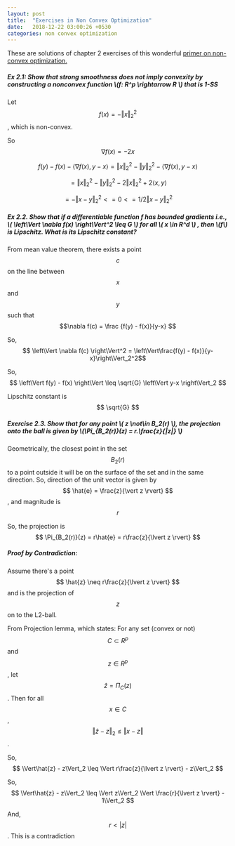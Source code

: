 ```yaml
---
layout: post
title:  "Exercises in Non Convex Optimization"
date:   2018-12-22 03:00:26 +0530
categories: non convex optimization
---
```


These are solutions of chapter 2 exercises of this wonderful [primer on non-convex optimization.][PrateekJain-book]

<h5>Ex 2.1: Show that strong smoothness does not imply convexity by constructing a nonconvex function \(f: R^p \rightarrow R \) that is 1-SS</h5>

Let $$ f(x) = - \left\Vert x \right\Vert_2^2$$, which is non-convex.

So $$\nabla f(x) = -2x$$

$$ f(y) - f(x) - \langle \nabla f(x) , y - x \rangle = \left\Vert x \right\Vert_2^2  - \left\Vert y \right\Vert_2^2 - \langle \nabla f(x) , y - x \rangle $$

$$ = \left\Vert x \right\Vert_2^2  - \left\Vert y \right\Vert_2^2 - 2\left\Vert x \right\Vert_2^2 + 2\langle x , y \rangle $$

$$ = - \left\Vert x-y \right\Vert_2^2 <= 0 <= 1/2 \left\Vert x-y \right\Vert_2^2 $$

<h5>Ex 2.2. Show that if a differentiable function f has bounded gradients i.e., \( \left\Vert \nabla f(x) \right\Vert^2 \leq G \) for all \( x \in R^d \) , then \(f\) is Lipschitz. What is its Lipschitz constant? </h5>

From mean value theorem, there exists a point $$c$$ on the line between $$x$$ and $$y$$ such that $$\nabla f(c) = \frac {f(y) - f(x)}{y-x} $$

So, $$ \left\Vert \nabla f(c) \right\Vert^2 = \left\Vert\frac{f(y) - f(x)}{y-x}\right\Vert_2^2$$

So, $$ \left\Vert f(y) - f(x) \right\Vert \leq \sqrt{G} \left\Vert y-x \right\Vert_2 $$

Lipschitz constant is $$ \sqrt{G} $$


<h5>Exercise 2.3. Show that for any point \( z \not\in B_2(r) \), the projection onto the ball is given by \(\Pi_{B_2(r)}(z) = r.\frac{z}{|z|} \) </h5>

Geometrically, the closest point in the set $$ B_2(r) $$ to a point outside it will be on the surface of the set and in the same direction. So, direction of the unit vector is given by $$ \hat{e} = \frac{z}{\vert z \rvert} $$, and magnitude is $$ r $$

So, the projection is $$ \Pi_{B_2(r)}(z) = r\hat{e} = r\frac{z}{\lvert z \rvert} $$


##### Proof by Contradiction:

Assume there's a point $$ \hat{z} \neq r\frac{z}{\lvert z \rvert} $$ and is the projection of $$ z $$ on to the L2-ball.

From Projection lemma, which states: For any set (convex or not) $$ C \subset R^p $$ and $$ z \in R^p $$ , let $$ \hat{z} = \Pi_C(z) $$ . Then for all $$ x \in C $$, $$ \Vert\hat {z} − z\Vert_2 \leq \Vert x − z\Vert $$.

So, $$ \Vert\hat{z} - z\Vert_2 \leq \Vert r\frac{z}{\lvert z \rvert} - z\Vert_2 $$

So, $$ \Vert\hat{z} - z\Vert_2 \leq \Vert z\Vert_2 \Vert \frac{r}{\lvert z \rvert} - 1\Vert_2 $$

And, $$ r \lt \lvert z \rvert $$. This is a contradiction




[PrateekJain-book]: http://www.prateekjain.org/publications/all_papers/JainK17_FTML.pdf
[jekyll-docs]: https://jekyllrb.com/docs/home
[jekyll-gh]:   https://github.com/jekyll/jekyll
[jekyll-talk]: https://talk.jekyllrb.com/
